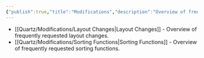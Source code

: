 ```yaml
---
{"publish":true,"title":"Modifications","description":"Overview of frequently requested modifications.","created":"2025-02-10T01:17:09.669+01:00","modified":"2024-11-03T20:30:23.339+01:00","cssclasses":"mado-heading index-page hide-date"}
---
```



- [[Quartz/Modifications/Layout Changes\|Layout Changes]] - Overview of frequently requested layout changes.
- [[Quartz/Modifications/Sorting Functions\|Sorting Functions]] - Overview of frequently requested sorting functions.

